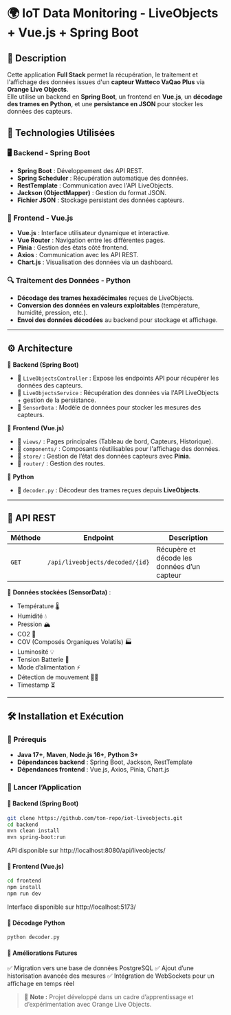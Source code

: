 # 🌍 IoT Data Monitoring - LiveObjects + Vue.js + Spring Boot

## 📌 Description

Cette application **Full Stack** permet la récupération, le traitement et l'affichage des données issues d'un **capteur Watteco VaQao Plus** via **Orange Live Objects**.  
Elle utilise un backend en **Spring Boot**, un frontend en **Vue.js**, un **décodage des trames en Python**, et une **persistance en JSON** pour stocker les données des capteurs.

## 🚀 Technologies Utilisées

### 🖥️ Backend - Spring Boot
- **Spring Boot** : Développement des API REST.
- **Spring Scheduler** : Récupération automatique des données.
- **RestTemplate** : Communication avec l'API LiveObjects.
- **Jackson (ObjectMapper)** : Gestion du format JSON.
- **Fichier JSON** : Stockage persistant des données capteurs.

### 🎨 Frontend - Vue.js
- **Vue.js** : Interface utilisateur dynamique et interactive.
- **Vue Router** : Navigation entre les différentes pages.
- **Pinia** : Gestion des états côté frontend.
- **Axios** : Communication avec les API REST.
- **Chart.js** : Visualisation des données via un dashboard.

### 🔍 Traitement des Données - Python
- **Décodage des trames hexadécimales** reçues de LiveObjects.
- **Conversion des données en valeurs exploitables** (température, humidité, pression, etc.).
- **Envoi des données décodées** au backend pour stockage et affichage.

---

## ⚙️ Architecture

📌 **Backend (Spring Boot)**
- 📁 `LiveObjectsController` : Expose les endpoints API pour récupérer les données des capteurs.
- 📁 `LiveObjectsService` : Récupération des données via l'API LiveObjects + gestion de la persistance.
- 📁 `SensorData` : Modèle de données pour stocker les mesures des capteurs.

📌 **Frontend (Vue.js)**
- 📁 `views/` : Pages principales (Tableau de bord, Capteurs, Historique).
- 📁 `components/` : Composants réutilisables pour l'affichage des données.
- 📁 `store/` : Gestion de l’état des données capteurs avec **Pinia**.
- 📁 `router/` : Gestion des routes.

📌 **Python**
- 📁 `decoder.py` : Décodeur des trames reçues depuis **LiveObjects**.

---

## 📡 API REST

| Méthode | Endpoint                          | Description                                     |
|---------|-----------------------------------|-------------------------------------------------|
| `GET`   | `/api/liveobjects/decoded/{id}`  | Récupère et décode les données d’un capteur    |

📌 **Données stockées (SensorData)** :
- Température 🌡️
- Humidité 💧
- Pression 🏔️
- CO2 🍃
- COV (Composés Organiques Volatils) 🏭
- Luminosité 💡
- Tension Batterie 🔋
- Mode d’alimentation ⚡
- Détection de mouvement 🚶‍♂️
- Timestamp ⏳

---

## 🛠 Installation et Exécution

### 🔧 Prérequis
- **Java 17+**, **Maven**, **Node.js 16+**, **Python 3+**
- **Dépendances backend** : Spring Boot, Jackson, RestTemplate
- **Dépendances frontend** : Vue.js, Axios, Pinia, Chart.js

### 🚀 Lancer l’Application

#### 📌 Backend (Spring Boot)
```sh
git clone https://github.com/ton-repo/iot-liveobjects.git
cd backend
mvn clean install
mvn spring-boot:run
```
API disponible sur http://localhost:8080/api/liveobjects/

#### 📌 Frontend (Vue.js)
```sh
cd frontend
npm install
npm run dev
```
Interface disponible sur http://localhost:5173/

#### 📌 Décodage Python
```sh
python decoder.py
```
#### 🔮 Améliorations Futures
✅ Migration vers une base de données PostgreSQL
✅ Ajout d’une historisation avancée des mesures
✅ Intégration de WebSockets pour un affichage en temps réel


> 📌 **Note :** Projet développé dans un cadre d’apprentissage et d’expérimentation avec Orange Live Objects.

